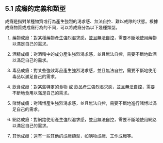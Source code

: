 ## 5.1 成癮的定義和類型

成癮是指對某種物質或行為產生強烈的渴求感、無法自控、難以戒除的狀態。根據成癮物質或成癮行為的不同，可以將成癮分為以下幾種類型。

1. 藥物成癮：對某種藥物產生強烈渴求感，並且無法自控，需要不斷地使用藥物以滿足自己的需求。

2. 酒精成癮：對酒精中的成分產生強烈渴求感，並且無法自控，需要不斷地飲酒以滿足自己的需求。

3. 毒品成癮：對某些強效毒品產生強烈渴求感，並且無法自控，需要不斷地使用毒品以滿足自己的需求。

4. 飲食成癮：對某些特定的食物 或 飲品產生強烈渴求感，並且無法自控，需要不斷地食用以滿足自己的需求。

5. 賭博成癮：對賭博產生強烈渴求感，並且無法自控，需要不斷地進行賭博以滿足自己的需求。

6. 網路成癮：對網路使用產生強烈渴求感，並且無法自控，需要不斷地使用網路以滿足自己的需求。

7. 其他成癮：還有一些其他的成癮類型，如購物成癮、工作成癮等。